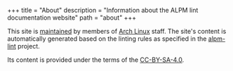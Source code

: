 +++
title = "About"
description = "Information about the ALPM lint documentation website"
path = "about"
+++

This site is [maintained] by members of [Arch Linux] staff.
The site's content is automatically generated based on the linting rules as specified in the [alpm-lint] project.

Its content is provided under the terms of the [CC-BY-SA-4.0].

[alpm-lint]: https://alpm.archlinux.page/alpm-lint/
[CC-BY-SA-4.0]: https://creativecommons.org/licenses/by-sa/4.0/
[Arch Linux]: https://archlinux.org
[maintained]: https://gitlab.archlinux.org/archlinux/alpm/alpm

